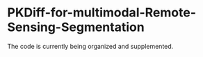 # PKDiff-for-multimodal-Remote-Sensing-Segmentation
The code is currently being organized and supplemented.
